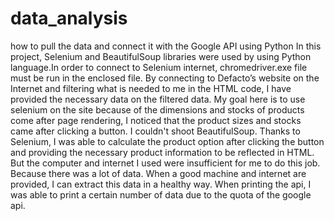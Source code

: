 # data_analysis
how to pull the data and connect it with the Google API using Python In this project, Selenium and BeautifulSoup libraries were used by using Python language.In order to connect to Selenium internet, chromedriver.exe file must be run in the enclosed file. By connecting to Defacto’s website on the Internet and filtering what is needed to me in the HTML code, I have provided the necessary data on the filtered data. My goal here is to use selenium on the site because of the dimensions and stocks of products come after page rendering, I noticed that the product sizes and stocks came after clicking a button. I couldn't shoot BeautifulSoup. Thanks to Selenium, I was able to calculate the product option after clicking the button and providing the necessary product information to be reflected in HTML. But the computer and internet I used were insufficient for me to do this job. Because there was a lot of data. When a good machine and internet are provided, I can extract this data in a healthy way. When printing the api, I was able to print a certain number of data due to the quota of the google api.
